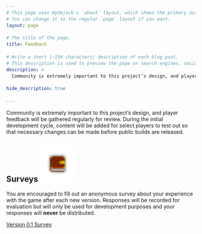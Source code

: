 ```yaml
---
# This page uses Hydejack's `about` layout, which shows the primary author's picture and about text at the top.
# You can change it to the regular `page` layout if you want.
layout: page

# The title of the page.
title: Feedback

# Write a short (~150 characters) description of each blog post.
# This description is used to preview the page on search engines, social media, etc.
description: >
  Community is extremely important to this project’s design, and player feedback will be gathered regularly for review.

hide_description: true

---
```


Community is extremely important to this project’s design, and player feedback will be gathered regularly for review. During the initial development cycle, content will be added for select players to test out so that necessary changes can be made before public builds are released.


## Surveys <img src="/assets/img/tome.png"  width="96" height="96">

You are encouraged to fill out an anonymous survey about your experience with the game after each new version. Responses will be recorded for evaluation but will only be used for development purposes and your responses will __never__ be distributed.

[Version 0.1 Survey](https://forms.gle/gv9UGU2o8NZTsJ4x7)
